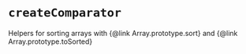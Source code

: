 # `createComparator` 

Helpers for sorting arrays with {@link Array.prototype.sort} and {@link Array.prototype.toSorted}